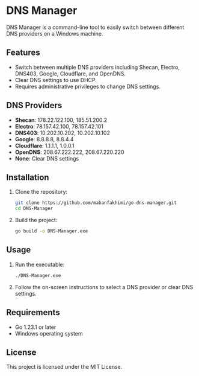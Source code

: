 # DNS Manager

DNS Manager is a command-line tool to easily switch between different DNS providers on a Windows machine.

## Features

- Switch between multiple DNS providers including Shecan, Electro, DNS403, Google, Cloudflare, and OpenDNS.
- Clear DNS settings to use DHCP.
- Requires administrative privileges to change DNS settings.

## DNS Providers

- **Shecan**: 178.22.122.100, 185.51.200.2
- **Electro**: 78.157.42.100, 78.157.42.101
- **DNS403**: 10.202.10.202, 10.202.10.102
- **Google**: 8.8.8.8, 8.8.4.4
- **Cloudflare**: 1.1.1.1, 1.0.0.1
- **OpenDNS**: 208.67.222.222, 208.67.220.220
- **None**: Clear DNS settings

## Installation

1. Clone the repository:

   ```sh
   git clone https://github.com/mahanfakhimi/go-dns-manager.git
   cd DNS-Manager
   ```

2. Build the project:
   ```sh
   go build -o DNS-Manager.exe
   ```

## Usage

1. Run the executable:

   ```sh
   ./DNS-Manager.exe
   ```

2. Follow the on-screen instructions to select a DNS provider or clear DNS settings.

## Requirements

- Go 1.23.1 or later
- Windows operating system

## License

This project is licensed under the MIT License.
